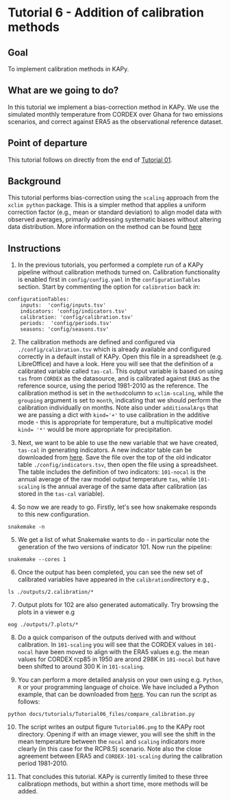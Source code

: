 # Tutorial 6 - Addition of calibration methods

## Goal

To implement calibration methods in KAPy.

## What are we going to do?

In this tutorial we implement a bias-correction method in KAPy. We use the simulated monthly temperature from CORDEX over Ghana for two emissions scenarios, and correct against ERA5 as the observational reference dataset.

## Point of departure

This tutorial follows on directly from the end of [Tutorial 01](Tutorial01.md).

## Background 

This tutorial performs bias-correction using the `scaling` approach from the `xclim python` package. This is a simpler method that applies a uniform correction factor (e.g., mean or standard deviation) to align model data with observed averages, primarily addressing systematic biases without altering data distribution. More information on the method can be found [here](https://xclim.readthedocs.io/en/stable/notebooks/sdba.html) 

## Instructions
1. In the previous tutorials, you performed a complete run of a KAPy pipeline without calibration methods turned on. Calibration functionality is enabled first in `config/config.yaml` in the `configurationTables` section. Start by commenting the option for `calibration` back in:

```
configurationTables:
    inputs:  'config/inputs.tsv'
    indicators: 'config/indicators.tsv'
    calibration: 'config/calibration.tsv'
    periods:  'config/periods.tsv'
    seasons: 'config/seasons.tsv'
```

2. The calibration methods are defined and configured via `./config/calibration.tsv` which is already available and configured correctly in a default install of KAPy. Open this file in a spreadsheet (e.g. LibreOffice) and have a look. Here you will see that the definition of a calibrated variable called `tas-cal`. This  output variable is based on using `tas` from `CORDEX` as the datasource, and is calibrated against `ERA5` as the reference source, using the period 1981-2010 as the reference. The calibration method is set in the `method`column to `xclim-scaling`, while the `grouping` argument is set to `month`, indicating that we should perform the calibration individually on months.  Note also under `additionalArgs` that we are passing a dict with `kind='+'` to use calibration in the additive mode - this is appropriate for temperature, but a multiplicative model `kind= '*'` would be more appropriate for precipitation. 

3. Next, we want to be able to use the new variable that we have created, `tas-cal` in generating indicators. A new indicator table can be downloaded from [here](Tutorial06_files/indicators.tsv). Save the file over the top of the old  indicator table `./config/indicators.tsv`, then open the file using a spreadsheet. The table includes the definition of two indicators: `101-nocal` is the annual average of the raw model output temperature `tas`, while `101-scaling` is the annual average of the same data after calibration (as stored in the `tas-cal` variable). 

4. So now we are ready to go. Firstly, let's see how snakemake responds to this new configuration.
```
snakemake -n

```
5. We get a list of what Snakemake wants to do - in particular note the generation of the two versions of indicator 101. Now run the pipeline:
```
snakemake --cores 1
```

6. Once the output has been completed, you can see the new set of calibrated variables have appeared in the `calibration`directory  e.g.,
```
ls ./outputs/2.calibration/*
```

7. Output plots for 102 are also generated automatically. Try browsing the plots in a viewer e.g
```
eog ./outputs/7.plots/*
```

8. Do a quick comparison of the outputs derived with and without calibration. In `101-scaling` you will see that the CORDEX values in `101-nocal` have been moved to align with the ERA5 values e.g. the mean values for CORDEX rcp85 in 1950 are arond 298K in `101-nocal` but have been shifted to around 300 K in `101-scaling`.

9. You can perform a more detailed analysis on your own using e.g. `Python`, `R` or your programming language of choice. We have included a Python example, that can be downloaded from [here](Tutorial06_files/compare_calibration.py). You can run the script as follows:
```
python docs/tutorials/Tutorial06_files/compare_calibration.py
```
10. The script writes an output figure `Tutorial06.png` to the KAPy root directory. Opening if with an image viewer, you will see the shift in the mean temperature between the `nocal` and `scaling` indicators more clearly (in this case for the RCP8.5) scenario. Note also the close agreement between ERA5 and `CORDEX-101-scaling` during the calibration period 1981-2010.

11. That concludes this tutorial. KAPy is currently  limited to these three calibratiopn methods, but within a short time, more methods will be added.

